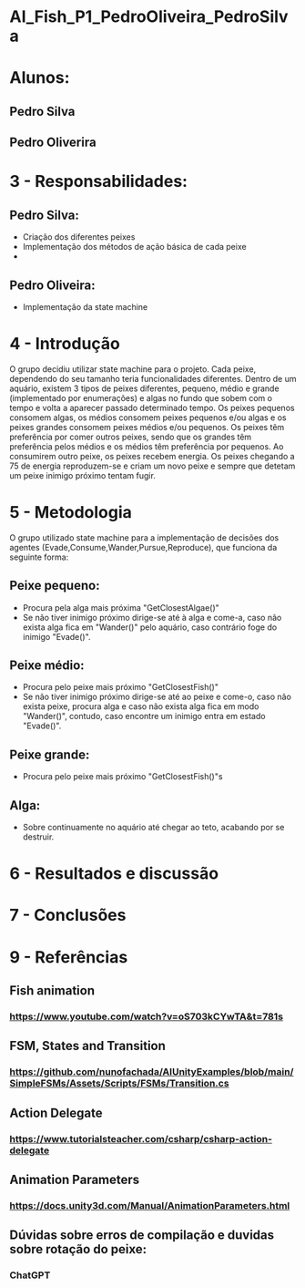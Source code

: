 # AI_Fish_P1_PedroOliveira_PedroSilva

# Alunos:
## Pedro Silva
## Pedro Oliverira

# 3 - Responsabilidades:
## Pedro Silva:
- Criação dos diferentes peixes
- Implementação dos métodos de ação básica de cada peixe
- 

## Pedro Oliveira:
- Implementação da state machine


# 4 - Introdução
 O grupo decidiu utilizar state machine para o projeto. Cada peixe, dependendo do seu tamanho teria funcionalidades diferentes. Dentro de um aquário, existem 3 tipos de peixes diferentes, pequeno, médio e grande (implementado por enumerações) e algas no fundo que sobem com o tempo e volta a aparecer passado determinado tempo. Os peixes pequenos consomem algas, os médios consomem peixes pequenos e/ou algas e os peixes grandes consomem peixes médios e/ou pequenos. Os peixes têm preferência por comer outros peixes, sendo que os grandes têm preferência pelos médios e os médios têm preferência por pequenos. Ao consumirem outro peixe, os peixes recebem energia. Os peixes chegando a 75 de energia reproduzem-se e criam um novo peixe e sempre que detetam um peixe inimigo próximo tentam fugir.

# 5 - Metodologia
 O grupo utilizado state machine para a implementação de decisões dos agentes (Evade,Consume,Wander,Pursue,Reproduce), que funciona da seguinte forma:
## Peixe pequeno:
- Procura pela alga mais próxima "GetClosestAlgae()"
- Se não tiver inimigo próximo dirige-se até à alga e come-a, caso não exista alga fica em "Wander()" pelo aquário, caso contrário foge do inimigo "Evade()".

## Peixe médio:
- Procura pelo peixe mais próximo "GetClosestFish()"
- Se não tiver inimigo próximo dirige-se até ao peixe e come-o, caso não exista peixe, procura alga e caso não exista alga fica em modo "Wander()", contudo, caso encontre um inimigo entra em estado "Evade()".

## Peixe grande:
- Procura pelo peixe mais próximo "GetClosestFish()"s

## Alga:
- Sobre continuamente no aquário até chegar ao teto, acabando por se destruir.

# 6 - Resultados e discussão
## 

# 7 - Conclusões
##

# 9 - Referências
## Fish animation
### https://www.youtube.com/watch?v=oS703kCYwTA&t=781s

## FSM, States and Transition
### https://github.com/nunofachada/AIUnityExamples/blob/main/SimpleFSMs/Assets/Scripts/FSMs/Transition.cs

## Action Delegate
### https://www.tutorialsteacher.com/csharp/csharp-action-delegate

## Animation Parameters
### https://docs.unity3d.com/Manual/AnimationParameters.html

## Dúvidas sobre erros de compilação e duvidas sobre rotação do peixe:
### ChatGPT

